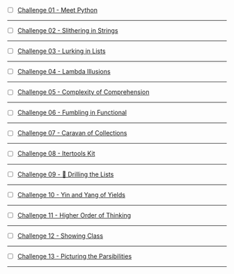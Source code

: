 - [ ] [Challenge 01 - Meet Python]()

-------------

- [ ] [Challenge 02 - Slithering in Strings]()


-------------

- [ ] [Challenge 03 - Lurking in Lists]()


-------------

- [ ] [Challenge 04 - Lambda Illusions]()


-------------

- [ ] [Challenge 05 - Complexity of Comprehension]()


-------------

- [ ] [Challenge 06 - Fumbling in Functional]()


-------------

- [ ] [Challenge 07 - Caravan of Collections]()


-------------

- [ ] [Challenge 08 - Itertools Kit]()


-------------

- [ ] [Challenge 09 - 🔗 Drilling the Lists]()


-------------

- [ ] [Challenge 10 - Yin and Yang of Yields]()


-------------

- [ ] [Challenge 11 - Higher Order of Thinking]()


-------------

- [ ] [Challenge 12 - Showing Class]()


-------------

- [ ] [Challenge 13 - Picturing the Parsibilities]()


-------------
